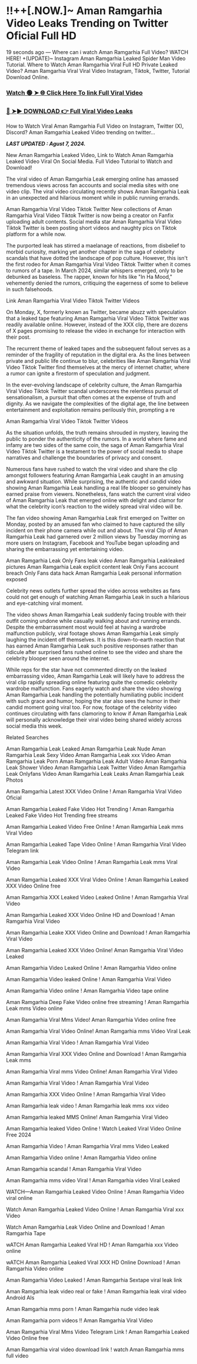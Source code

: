 # !!++[.NOW.]~ Aman Ramgarhia Video Leaks Trending on Twitter Oficial Full HD

19 seconds ago — Where can i watch Aman Ramgarhia Full Video? WATCH HERE! +(UPDATE)~ Instagram Aman Ramgarhia Leaked Spider Man Video Tutorial​. Where to Watch Aman Ramgarhia Viral Full HD Private Leaked Video? Aman Ramgarhia Viral Viral Video Instagram, Tiktok, Twitter, Tutorial Download Online.


### [Watch 🟢 ➤ 🌐 Click Here To link Full Viral Video](https://www.postzo.store/leaked-video?Aman)

### [🔴 ➤► DOWNLOAD 👉 Full Viral Video Leaks](https://www.postzo.store/leaked-video?Aman)



How to Watch Viral Aman Ramgarhia Full Video on Instagram, Twitter (X), Discord? Aman Ramgarhia Leaked Video trending on twitter...

_**LAST UPDATED : Agust 7, 2024.**_

New Aman Ramgarhia Leaked Video, Link to Watch Aman Ramgarhia Leaked Video Viral On Social Media. Full Video Tutorial to Watch and Download!

The viral video of Aman Ramgarhia Leak emerging online has amassed tremendous views across fan accounts and social media sites with one video clip. The viral video circulating recently shows Aman Ramgarhia Leak in an unexpected and hilarious moment while in public running errands.

Aman Ramgarhia Viral Video Tiktok Twitter New collections of Aman Ramgarhia Viral Video Tiktok Twitter is now being a creator on Fanfix uploading adult contents. Social media star Aman Ramgarhia Viral Video Tiktok Twitter is been posting short videos and naughty pics on Tiktok platform for a while now.

The purported leak has stirred a maelanage of reactions, from disbelief to morbid curiosity, marking yet another chapter in the saga of celebrity scandals that have dotted the landscape of pop culture. However, this isn't the first rodeo for Aman Ramgarhia Viral Video Tiktok Twitter when it comes to rumors of a tape. In March 2024, similar whispers emerged, only to be debunked as baseless. The rapper, known for hits like "In Ha Mood," vehemently denied the rumors, critiquing the eagerness of some to believe in such falsehoods.

Link Aman Ramgarhia Viral Video Tiktok Twitter Videos

On Monday, X, formerly known as Twitter, became abuzz with speculation that a leaked tape featuring Aman Ramgarhia Viral Video Tiktok Twitter was readily available online. However, instead of the XXX clip, there are dozens of X pages promising to release the video in exchange for interaction with their post.

The recurrent theme of leaked tapes and the subsequent fallout serves as a reminder of the fragility of reputation in the digital era. As the lines between private and public life continue to blur, celebrities like Aman Ramgarhia Viral Video Tiktok Twitter find themselves at the mercy of internet chatter, where a rumor can ignite a firestorm of speculation and judgment.

In the ever-evolving landscape of celebrity culture, the Aman Ramgarhia Viral Video Tiktok Twitter scandal underscores the relentless pursuit of sensationalism, a pursuit that often comes at the expense of truth and dignity. As we navigate the complexities of the digital age, the line between entertainment and exploitation remains perilously thin, prompting a re

Aman Ramgarhia Viral Video Tiktok Twitter Videos

As the situation unfolds, the truth remains shrouded in mystery, leaving the public to ponder the authenticity of the rumors. In a world where fame and infamy are two sides of the same coin, the saga of Aman Ramgarhia Viral Video Tiktok Twitter is a testament to the power of social media to shape narratives and challenge the boundaries of privacy and consent.

Numerous fans have rushed to watch the viral video and share the clip amongst followers featuring Aman Ramgarhia Leak caught in an amusing and awkward situation. While surprising, the authentic and candid video showing Aman Ramgarhia Leak handling a real life blooper so genuinely has earned praise from viewers. Nonetheless, fans watch the current viral video of Aman Ramgarhia Leak that emerged online with delight and clamor for what the celebrity icon’s reaction to the widely spread viral video will be.

The fan video showing Aman Ramgarhia Leak first emerged on Twitter on Monday, posted by an amused fan who claimed to have captured the silly incident on their phone camera while out and about. The viral Clip of Aman Ramgarhia Leak had garnered over 2 million views by Tuesday morning as more users on Instagram, Facebook and YouTube began uploading and sharing the embarrassing yet entertaining video.

Aman Ramgarhia Leak Only Fans leak video Aman Ramgarhia Leakleaked pictures Aman Ramgarhia Leak explicit content leak Only Fans account breach Only Fans data hack Aman Ramgarhia Leak personal information exposed

Celebrity news outlets further spread the video across websites as fans could not get enough of watching Aman Ramgarhia Leak in such a hilarious and eye-catching viral moment.

The video shows Aman Ramgarhia Leak suddenly facing trouble with their outfit coming undone while casually walking about and running errands. Despite the embarrassment most would feel at having a wardrobe malfunction publicly, viral footage shows Aman Ramgarhia Leak simply laughing the incident off themselves. It is this down-to-earth reaction that has earned Aman Ramgarhia Leak such positive responses rather than ridicule after surprised fans rushed online to see the video and share the celebrity blooper seen around the internet.

While reps for the star have not commented directly on the leaked embarrassing video, Aman Ramgarhia Leak will likely have to address the viral clip rapidly spreading online featuring quite the comedic celebrity wardrobe malfunction. Fans eagerly watch and share the video showing Aman Ramgarhia Leak handling the potentially humiliating public incident with such grace and humor, hoping the star also sees the humor in their candid moment going viral too. For now, footage of the celebrity video continues circulating with fans clamoring to know if Aman Ramgarhia Leak will personally acknowledge their viral video being shared widely across social media this week.

Related Searches

Aman Ramgarhia Leak Leaked Aman Ramgarhia Leak Nude Aman Ramgarhia Leak Sexy Video Aman Ramgarhia Leak xxx Video Aman Ramgarhia Leak Porn Aman Ramgarhia Leak Adult Video Aman Ramgarhia Leak Shower Video Aman Ramgarhia Leak Twitter Video Aman Ramgarhia Leak Onlyfans Video Aman Ramgarhia Leak Leaks Aman Ramgarhia Leak Photos

Aman Ramgarhia Latest XXX Video Online ! Aman Ramgarhia Viral Video Oficial

Aman Ramgarhia Leaked Fake Video Hot Trending ! Aman Ramgarhia Leaked Fake Video Hot Trending free streams

Aman Ramgarhia Leaked Video Free Online ! Aman Ramgarhia Leak mms Viral Video

Aman Ramgarhia Leaked Tape Video Online ! Aman Ramgarhia Viral Video Telegram link

Aman Ramgarhia Leak Video Online ! Aman Ramgarhia Leak mms Viral Video

Aman Ramgarhia Leaked XXX Viral Video Online ! Aman Ramgarhia Leaked XXX Video Online free

Aman Ramgarhia XXX Leaked Video Leaked Online ! Aman Ramgarhia Viral Video

Aman Ramgarhia Leaked XXX Video Online HD and Download ! Aman Ramgarhia Viral Video

Aman Ramgarhia Leake XXX Video Online and Download ! Aman Ramgarhia Viral Video

Aman Ramgarhia Leaked XXX Video Online! Aman Ramgarhia Viral Video Leaked

Aman Ramgarhia Video Leaked Online ! Aman Ramgarhia Video online

Aman Ramgarhia Video leaked Online ! Aman Ramgarhia Viral Video

Aman Ramgarhia Video online ! Aman Ramgarhia Video tape online

Aman Ramgarhia Deep Fake Video online free streaming ! Aman Ramgarhia Leak mms Video online

Aman Ramgarhia Viral Mms Video! Aman Ramgarhia Video online free

Aman Ramgarhia Viral Video Online! Aman Ramgarhia mms Video Viral Leak

Aman Ramgarhia Viral Video ! Aman Ramgarhia Viral Video

Aman Ramgarhia Viral XXX Video Online and Download ! Aman Ramgarhia Leak mms

Aman Ramgarhia Viral mms Video Online! Aman Ramgarhia Viral Video

Aman Ramgarhia Viral Video ! Aman Ramgarhia Viral Video

Aman Ramgarhia XXX Video Online ! Aman Ramgarhia Viral Video

Aman Ramgarhia leak video ! Aman Ramgarhia leak mms xxx video

Aman Ramgarhia leaked MMS Online! Aman Ramgarhia Viral Video

Aman Ramgarhia leaked Video Online ! Watch Leaked Viral Video Online Free 2024

Aman Ramgarhia Video ! Aman Ramgarhia Viral mms Video Leaked

Aman Ramgarhia Video online ! Aman Ramgarhia Video online

Aman Ramgarhia scandal ! Aman Ramgarhia Viral Video

Aman Ramgarhia mms video Viral ! Aman Ramgarhia video Viral Leaked

WATCH—Aman Ramgarhia Leaked Video Online ! Aman Ramgarhia Video viral online

Watch Aman Ramgarhia Leaked Video Online ! Aman Ramgarhia Viral xxx Video

Watch Aman Ramgarhia Leak Video Online and Download ! Aman Ramgarhia Tape

wATCH Aman Ramgarhia Leaked Viral HD ! Aman Ramgarhia xxx Video online

wATCH Aman Ramgarhia Leaked Viral XXX HD Online Download ! Aman Ramgarhia Video online

Aman Ramgarhia Video Leaked ! Aman Ramgarhia Sextape viral leak link

Aman Ramgarhia leak video real or fake ! Aman Ramgarhia leak viral video Android AIs

Aman Ramgarhia mms porn ! Aman Ramgarhia nude video leak

Aman Ramgarhia porn videos !! Aman Ramgarhia Viral Video

Aman Ramgarhia Viral Mms Video Telegram Link ! Aman Ramgarhia Leaked Video Online free

Aman Ramgarhia viral video download link ! watch Aman Ramgarhia mms full video
